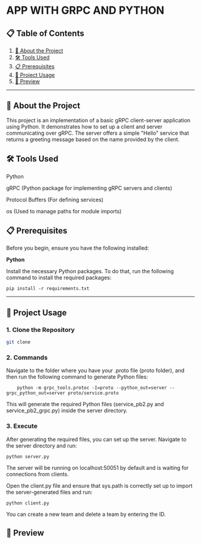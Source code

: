 # **APP WITH GRPC AND PYTHON**

## 📋 Table of Contents

1. [📖 About the Project](#-about-the-project)
2. [🛠️ Tools Used](#%EF%B8%8F-tools-used)
3. [📋 Prerequisites](#-prerequisites)
4. [🚀 Project Usage](#-project-usage)
5. [📜 Preview]()

---

## 📖 About the Project

This project is an implementation of a basic gRPC client-server application using Python. It demonstrates how to set up a client and server communicating over gRPC. The server offers a simple "Hello" service that returns a greeting message based on the name provided by the client.


## 🛠️ Tools Used

Python

gRPC (Python package for implementing gRPC servers and clients)

Protocol Buffers (For defining services)

os (Used to manage paths for module imports)

## 📋 Prerequisites

Before you begin, ensure you have the following installed:

**Python**

Install the necessary Python packages. To do that, run the following command to install the required packages:
```
pip install -r requirements.txt
```

---

## 🚀 Project Usage

### 1. Clone the Repository
```bash
git clone
```
### 2. Commands

Navigate to the folder where you have your .proto file (proto folder), and then run the following command to generate Python files:
```
    python -m grpc_tools.protoc -I=proto --python_out=server --grpc_python_out=server proto/service.proto

```
This will generate the required Python files (service_pb2.py and service_pb2_grpc.py) inside the server directory.




### 3. Execute

After generating the required files, you can set up the server.
Navigate to the server directory and run: 

```
python server.py
```
The server will be running on localhost:50051 by default and is waiting for connections from clients.


Open the client.py file and ensure that sys.path is correctly set up to import the server-generated files and run: 
```
python client.py
```

You can create a new team and delete a team by entering the ID.

## 🎨 Preview
